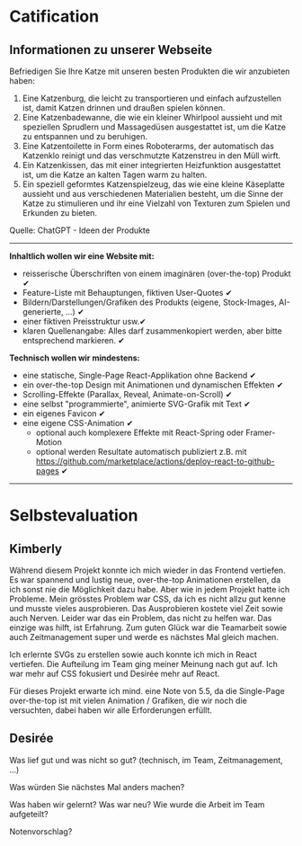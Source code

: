 # Catification

## Informationen zu unserer Webseite

Befriedigen Sie Ihre Katze mit unseren besten Produkten die wir anzubieten haben:

1. Eine Katzenburg, die leicht zu transportieren und einfach aufzustellen ist, damit Katzen drinnen und
   draußen spielen können.
2. Eine Katzenbadewanne, die wie ein kleiner Whirlpool aussieht und mit speziellen Sprudlern und Massagedüsen
   ausgestattet ist, um die Katze zu entspannen und zu beruhigen.
3. Eine Katzentoilette in Form eines Roboterarms, der automatisch das Katzenklo reinigt und das verschmutzte Katzenstreu
   in den Müll wirft.
4. Ein Katzenkissen, das mit einer integrierten Heizfunktion ausgestattet ist, um die Katze an kalten Tagen warm zu
   halten.
5. Ein speziell geformtes Katzenspielzeug, das wie eine kleine Käseplatte aussieht und aus verschiedenen Materialien
   besteht, um die Sinne der Katze zu stimulieren und ihr eine Vielzahl von Texturen zum Spielen und Erkunden zu bieten.


Quelle: ChatGPT - Ideen der Produkte

-------------------------------------------------------

**Inhaltlich wollen wir eine Website mit:**
- reisserische Überschriften von einem imaginären (over-the-top) Produkt ✔
- Feature-Liste mit Behauptungen, fiktiven User-Quotes ✔
- Bildern/Darstellungen/Grafiken des Produkts (eigene, Stock-Images, AI-generierte, ...) ✔
- einer fiktiven Preisstruktur usw.✔
- klaren Quellenangabe: Alles darf zusammenkopiert werden, aber bitte entsprechend markieren. ✔

**Technisch wollen wir mindestens:**
- eine statische, Single-Page React-Applikation ohne Backend ✔
- ein over-the-top Design mit Animationen und dynamischen Effekten ✔
- Scrolling-Effekte (Parallax, Reveal, Animate-on-Scroll) ✔
- eine selbst "programmierte", animierte SVG-Grafik mit Text ✔
- ein eigenes Favicon ✔
- eine eigene CSS-Animation ✔
    - optional auch komplexere Effekte mit React-Spring oder Framer-Motion
    - optional werden Resultate automatisch publiziert z.B.
      mit https://github.com/marketplace/actions/deploy-react-to-github-pages ✔

-------------------------------------------------------

# Selbstevaluation

## Kimberly
Während diesem Projekt konnte ich mich wieder in das Frontend vertiefen. Es war spannend und lustig neue, over-the-top 
Animationen erstellen, da ich sonst nie die Möglichkeit dazu habe. Aber wie in jedem Projekt hatte ich Probleme. Mein 
grösstes Problem war CSS, da ich es nicht allzu gut kenne und musste vieles ausprobieren. Das Ausprobieren kostete viel 
Zeit sowie auch Nerven. Leider war das ein Problem, das nicht zu helfen war. Das einzige was hilft, ist Erfahrung. 
Zum guten Glück war die Teamarbeit sowie auch Zeitmanagement super und werde es nächstes Mal 
gleich machen. 

Ich erlernte SVGs zu erstellen sowie auch konnte ich mich in React vertiefen. Die Aufteilung im Team ging meiner Meinung
nach gut auf. Ich war mehr auf CSS fokusiert und Desirée mehr auf React.

Für dieses Projekt erwarte ich mind. eine Note von 5.5, da die Single-Page over-the-top ist mit vielen Animation / Grafiken,
die wir noch die versuchten, dabei haben wir alle Erforderungen erfüllt.

## Desirée

Was lief gut und was nicht so gut? (technisch, im Team, Zeitmanagement, ...)

Was würden Sie nächstes Mal anders machen?

Was haben wir gelernt? Was war neu? Wie wurde die Arbeit im Team aufgeteilt?

Notenvorschlag?